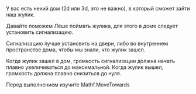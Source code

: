 У вас есть некий дом (2d или 3d, это не важно), в который сможет зайти наш жулик.

Давайте поможем Лёше поймать жулика, для этого в доме следует установить сигнализацию.

Сигнализацию лучше установить на двери, либо во внутреннем пространстве дома, чтобы мы знали, что жулик зашел.

Когда жулик зашел в дом, громкость сигнализации должна начать плавно увеличиваться до максимальной. Когда жулик вышел, громкость должна плавно снизиться до нуля.

Перед выполнением изучите Mathf.MoveTowards
